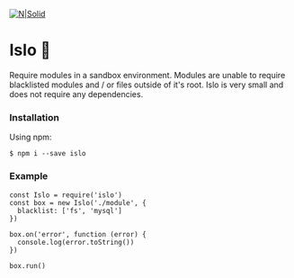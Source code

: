 [![N|Solid](https://jeroen.no/islo_logo.png)](Islo)

# Islo 🚧

Require modules in a sandbox environment. Modules are unable to require blacklisted modules and / or files outside of it's root. Islo is very small and does not require any dependencies.

### Installation

Using npm:

```
$ npm i --save islo
```

### Example

```
const Islo = require('islo')
const box = new Islo('./module', {
  blacklist: ['fs', 'mysql']
})

box.on('error', function (error) {
  console.log(error.toString())
})

box.run()
```
